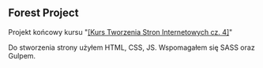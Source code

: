 ## Forest Project

Projekt końcowy kursu "[[Kurs Tworzenia Stron Internetowych cz. 4]](https://mmcschool.teachable.com/courses/enrolled/1243450)"

Do stworzenia strony użyłem HTML, CSS, JS. Wspomagałem się SASS oraz Gulpem.

